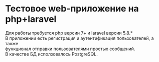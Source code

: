 <h1>Тестовое web-приложение на php+laravel</h1>
Для работы требуется php версии 7+ и laravel версии 5.8.* </br>
В приложении есть регистрация и аутентификация пользователей, а также</br>
функционал отправки пользователями простых сообщений.</br>
В качестве БД исползовалось PostgreSQL.</br>
